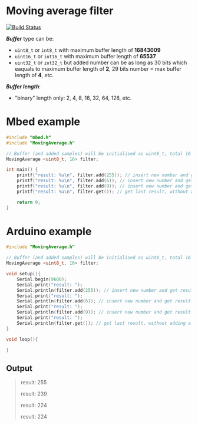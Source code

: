 # Moving average filter
[![Build Status](https://travis-ci.org/pilotak/MovingAverage.svg?branch=master)](https://travis-ci.org/pilotak/MovingAverage)

**_Buffer_** type can be:
 - `uint8_t` or `int8_t` with maximum buffer length of **16843009**
 - `uint16_t` or `int16_t` with maximum buffer length of **65537**
 - `uint32_t` or `int32_t` but added number can be as long as 30 bits which eaquals to maximum buffer length of **2**, 29 bits number = max buffer length of **4**, etc.

**_Buffer length_**:
- "binary" length only: 2, 4, 8, 16, 32, 64, 128, etc.

# Mbed example
```cpp
#include "mbed.h"
#include "MovingAverage.h"

// Buffer (and added samples) will be initialised as uint8_t, total 16 samples
MovingAverage <uint8_t, 16> filter;

int main() {
    printf("result: %u\n", filter.add(255)); // insert new number and get result
    printf("result: %u\n", filter.add(6)); // insert new number and get result
    printf("result: %u\n", filter.add(9)); // insert new number and get result
    printf("result: %u\n", filter.get()); // get last result, without adding a newone

    return 0;
}
```
# Arduino example
```cpp
#include "MovingAverage.h"

// Buffer (and added samples) will be initialised as uint8_t, total 16 samples
MovingAverage <uint8_t, 16> filter;

void setup(){
    Serial.begin(9600);
    Serial.print("result: ");
    Serial.println(filter.add(255)); // insert new number and get result
    Serial.print("result: ");
    Serial.println(filter.add(6)); // insert new number and get result
    Serial.print("result: ");
    Serial.println(filter.add(9)); // insert new number and get result
    Serial.print("result: ");
    Serial.println(filter.get()); // get last result, without adding a newone
}

void loop(){

}
```

## Output
> result: 255
> 
> result: 239
> 
> result: 224
> 
> result: 224
